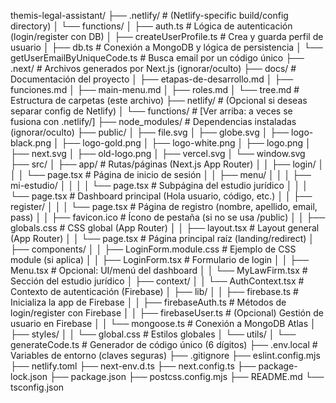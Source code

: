 themis-legal-assistant/
├── .netlify/                      # (Netlify-specific build/config directory)
│   └── functions/
│       ├── auth.ts               # Lógica de autenticación (login/register con DB)
│       ├── createUserProfile.ts  # Crea y guarda perfil de usuario
│       ├── db.ts                 # Conexión a MongoDB y lógica de persistencia
│       └── getUserEmailByUniqueCode.ts  # Busca email por un código único
├── .next/                         # Archivos generados por Next.js (ignorar/oculto)
├── docs/                          # Documentación del proyecto
│   ├── etapas-de-desarrollo.md
│   ├── funciones.md
│   ├── main-menu.md
│   ├── roles.md
│   └── tree.md                    # Estructura de carpetas (este archivo)
├── netlify/                       # (Opcional si deseas separar config de Netlify)
│   └── functions/                # [Ver arriba: a veces se fusiona con .netlify/]
├── node_modules/                  # Dependencias instaladas (ignorar/oculto)
├── public/
│   ├── file.svg
│   ├── globe.svg
│   ├── logo-black.png
│   ├── logo-gold.png
│   ├── logo-white.png
│   ├── logo.png
│   ├── next.svg
│   ├── old-logo.png
│   ├── vercel.svg
│   └── window.svg
├── src/
│   ├── app/                       # Rutas/páginas (Next.js App Router)
│   │   ├── login/
│   │   │   └── page.tsx          # Página de inicio de sesión
│   │   ├── menu/
│   │   │   ├── mi-estudio/
│   │   │   │   └── page.tsx      # Subpágina del estudio jurídico
│   │   │   └── page.tsx          # Dashboard principal (Hola usuario, código, etc.)
│   │   ├── register/
│   │   │   └── page.tsx          # Página de registro (nombre, apellido, email, pass)
│   │   ├── favicon.ico           # Ícono de pestaña (si no se usa /public)
│   │   ├── globals.css           # CSS global (App Router)
│   │   ├── layout.tsx            # Layout general (App Router)
│   │   └── page.tsx              # Página principal raíz (landing/redirect)
│   ├── components/
│   │   ├── LoginForm.module.css  # Ejemplo de CSS module (si aplica)
│   │   ├── LoginForm.tsx         # Formulario de login
│   │   ├── Menu.tsx              # Opcional: UI/menú del dashboard
│   │   └── MyLawFirm.tsx         # Sección del estudio jurídico
│   ├── context/
│   │   └── AuthContext.tsx       # Contexto de autenticación (Firebase)
│   ├── lib/
│   │   ├── firebase.ts           # Inicializa la app de Firebase
│   │   ├── firebaseAuth.ts       # Métodos de login/register con Firebase
│   │   ├── firebaseUser.ts       # (Opcional) Gestión de usuario en Firebase
│   │   └── mongoose.ts           # Conexión a MongoDB Atlas
│   ├── styles/
│   │   └── global.css            # Estilos globales
│   └── utils/
│       └── generateCode.ts       # Generador de código único (6 dígitos)
├── .env.local                     # Variables de entorno (claves seguras)
├── .gitignore
├── eslint.config.mjs
├── netlify.toml
├── next-env.d.ts
├── next.config.ts
├── package-lock.json
├── package.json
├── postcss.config.mjs
├── README.md
└── tsconfig.json
